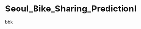 # Seoul_Bike_Sharing_Prediction!
[bbk](https://user-images.githubusercontent.com/113902042/211993074-3dcbe72d-7c3a-44c6-9c61-54e110c095ab.jpg)
